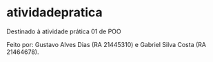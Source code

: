 # atividadepratica
Destinado à atividade prática 01 de POO 

Feito por: Gustavo Alves Dias (RA 21445310) e Gabriel Silva Costa (RA 21464678).
